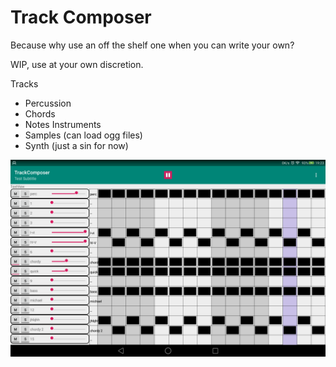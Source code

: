# Track Composer

 Because why use an off the shelf one when you can write your own?
 
 WIP, use at your own discretion.
 
 Tracks
 - Percussion
 - Chords
 - Notes
 Instruments
 - Samples (can load ogg files)
 - Synth (just a sin for now)
  
 ![](Screenshot.png)
 
